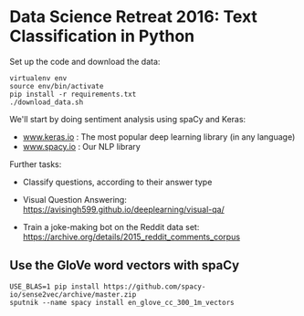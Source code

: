Data Science Retreat 2016: Text Classification in Python
========================================================

Set up the code and download the data:

```
virtualenv env
source env/bin/activate
pip install -r requirements.txt
./download_data.sh
```

We'll start by doing sentiment analysis using spaCy and Keras:

* www.keras.io : The most popular deep learning library (in any language)
* www.spacy.io : Our NLP library

Further tasks:

* Classify questions, according to their answer type

* Visual Question Answering: https://avisingh599.github.io/deeplearning/visual-qa/

* Train a joke-making bot on the Reddit data set: https://archive.org/details/2015_reddit_comments_corpus

Use the GloVe word vectors with spaCy
-------------------------------------

```
USE_BLAS=1 pip install https://github.com/spacy-io/sense2vec/archive/master.zip
sputnik --name spacy install en_glove_cc_300_1m_vectors
```

